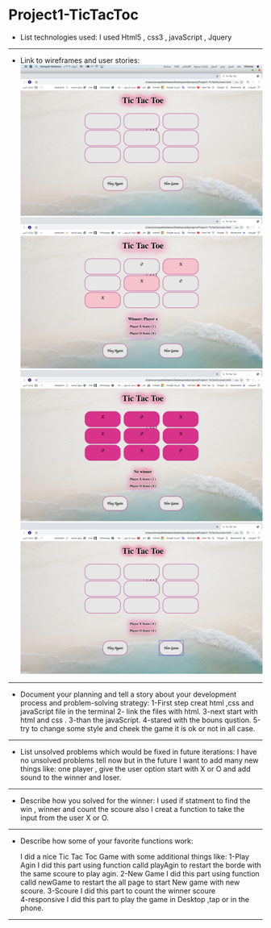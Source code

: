 # Project1-TicTacToc

- List technologies used:
   I used Html5 , css3  , javaScript , Jquery


 -------------------------------------------------------------------------------------  
- Link to wireframes and user stories:
![texrt-name](img/image-1.png)
![texrt-name](img/image-2.png)
![texrt-name](img/image-3.png)
![texrt-name](img/image-4.png)
 ------------------------------------------------------------------------------------- 
- Document your planning and tell a story about your development process and problem-solving strategy:
      1-First step creat html ,css and javaScript file in the terminal
      2- link the files with html.
      3-next start with html and css .
      3-than the javaScript.
      4-stared with the bouns qustion.
      5-try to change some style and cheek the game it is ok or not in all case.

 ------------------------------------------------------------------------------------- 
- List unsolved problems which would be fixed in future iterations:
     I have no unsolved problems tell now but in the future I want to add many new things like: one player , give the user option start with X or O and add sound to the winner and loser.


 ------------------------------------------------------------------------------------- 
- Describe how you solved for the winner:
     I used if statment to find the win , winner and count the scoure also I creat a function to take the input from the user X or O.


 ------------------------------------------------------------------------------------- 
- Describe how some of your favorite functions work:

   I did a nice Tic Tac Toc Game with some additional things like:
   1-Play Agin
        I did this part using function calld playAgin to restart the borde with the same scoure to play agin.
   2-New Game
        I did this part using function calld newGame to restart the all page  to start New game with new scoure.
   3-Scoure
        I did this part to count the winner scoure    
   4-responsive
        I did this part to play the game in Desktop ,tap or in the phone.


 ------------------------------------------------------------------------------------- 
